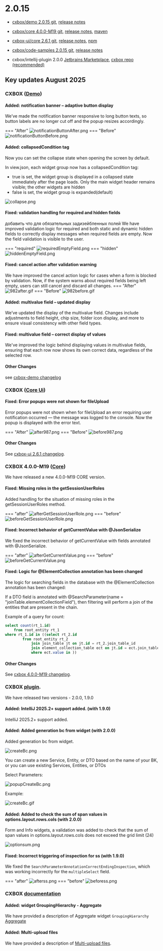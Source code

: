 # 2.0.15

* [cxbox/demo 2.0.15 git](https://github.com/CX-Box/cxbox-demo/tree/v.2.0.15), [release notes](https://github.com/CX-Box/cxbox-demo/releases/tag/v.2.0.15)

* [cxbox/core 4.0.0-M19 git](https://github.com/CX-Box/cxbox/tree/cxbox-4.0.0-M19), [release notes](https://github.com/CX-Box/cxbox/releases/tag/cxbox-4.0.0-M19), [maven](https://central.sonatype.com/artifact/org.cxbox/cxbox-starter-parent/4.0.0-M19)

* [cxbox-ui/core 2.6.1 git](https://github.com/CX-Box/cxbox-ui/tree/2.6.1), [release notes](https://github.com/CX-Box/cxbox-ui/releases/tag/2.6.1), [npm](https://www.npmjs.com/package/@cxbox-ui/core/v/2.6.1)

* [cxbox/code-samples 2.0.15 git](https://github.com/CX-Box/cxbox-code-samples/tree/v.2.0.15), [release notes](https://github.com/CX-Box/cxbox-code-samples/releases/tag/v.2.0.15)  

* cxbox/intellij-plugin 2.0.0 [Jetbrains Marketplace](https://plugins.jetbrains.com/plugin/19523-platform-tools#), [cxbox repo (recommended)](https://doc.cxbox.org/new/version2014/#added-intellij-20251-support)


## **Key updates August 2025**

### CXBOX ([Demo](http://demo.cxbox.org))  

#### Added: notification banner – adaptive button display
We’ve made the notification banner responsive to long button texts, so button labels are no longer cut off and the popup resizes accordingly.

=== "After"
    ![notificationButtonAfter.png](v2/0/15/notificationButtonAfter.png)
=== "Before"
    ![notificationButtonBefore.png](v2/0/15/notificationButtonBefore.png)

#### Added:  collapsedCondition tag
Now you can set the collapse state when opening the screen by default.

In view.json, each widget group now has a collapsedCondition tag:

* true is set, the widget group is displayed in a collapsed state immediately after the page loads. Only the main widget header remains visible; the other widgets are hidden
* false is set, the widget group is expanded(default)

![collapse.png](v2/0/15/collapse.png)

#### Fixed: validation handling for required and hidden fields
добавить что для обязательных задизейбленных полей
We have improved validation logic for required and both static and dynamic hidden fields to correctly display messages when required fields are empty. Now the field validation is visible to the user.

=== "required"
    ![requiredEmptyField.png](v2/0/15/requiredEmptyField.png)
=== "hidden"
    ![hiddenEmptyField.png](v2/0/15/hiddenEmptyField.png)

#### Fixed: cancel action after validation warning
We have improved the cancel action logic for cases when a form is blocked by validation. Now, if the system warns about required fields being left empty, users can still cancel and discard all changes.
=== "After"
    ![982after.gif](v2/0/15/982after.gif)
=== "Before"
    ![982before.gif](v2/0/15/982before.gif) 

#### Added: multivalue field – updated display
We’ve updated the display of the multivalue field. Changes include adjustments to field height, chip size, folder icon display, and more to ensure visual consistency with other field types.

#### Fixed: multivalue field – correct display of values
We've improved the logic behind displaying values in multivalue fields, ensuring that each row now shows its own correct data, regardless of the selected row.

#### Other Changes
see [cxbox-demo changelog](https://github.com/CX-Box/cxbox-demo/releases/tag/v.2.0.15)

### CXBOX ([Core Ui](https://github.com/CX-Box/cxbox-ui/releases/tag/2.6.1))

#### Fixed: Error popups were not shown for fileUpload
Error popups were not shown when for fileUpload an error requiring user notification occurred — the message was logged to the console.
Now the popup is displayed with the error text.

=== "After"
    ![after987.png](v2/0/15/after987.png)
=== "Before"
    ![before987.png](v2/0/15/before987.png)

#### Other Changes
See [cxbox-ui 2.6.1 changelog](https://github.com/CX-Box/cxbox-ui/releases/tag/2.6.1).


### CXBOX 4.0.0-M19 ([Core](https://github.com/CX-Box/cxbox/tree/cxbox-4.0.0-M19))

We have released a new 4.0.0-M19 CORE version.
#### Fixed: Missing roles in the getSessionUserRoles
Added handling for the situation of missing roles in the getSessionUserRoles method.

=== "after"
    ![afterGetSessionUserRole.png](v2/0/15/afterGetSessionUserRole.png)
=== "before"
    ![beforeGetSessionUserRole.png](v2/0/15/beforeGetSessionUserRole.png)

#### Fixed: Incorrect behavior of getCurrentValue with @JsonSerialize
We fixed the incorrect behavior of getCurrentValue with fields annotated with @JsonSerialize.

=== "after"
    ![afterGetCurrentValue.png](v2/0/15/afterGetCurrentValue.png)
=== "before"
    ![beforeGetCurrentValue.png](v2/0/15/beforeGetCurrentValue.png)

#### Fixed: Logic for @ElementCollection annotation has been changed
The logic for searching fields in the database with the @ElementCollection annotation has been changed:

If a DTO field is annotated with @SearchParameter(name = "joinTable.elementCollectionField"), then filtering will perform a join of the entities that are present in the chain.

Example of a query for count:
```sql
select count(rt_1.id)
    from root_entity rt_1
where rt_1.id in ((select rt_2.id
        from root_entity rt_2
            join join_table jt on jt.id = rt_2.join_table_id
            join element_collection_table ect on jt.id = ect.join_table_id
            where ect.value in ))
```
#### Other Changes
See [cxbox 4.0.0-M19 changelog](https://github.com/CX-Box/cxbox/releases/tag/cxbox-4.0.0-M19).


### CXBOX [plugin](https://plugins.jetbrains.com/plugin/19523-platform-tools).

We have released two versions - 2.0.0, 1.9.0

#### Added: IntelliJ 2025.2+ support added. (with 1.9.0)
IntelliJ 2025.2+ support added.

#### Added: Added generation bc from widget (with 2.0.0)
Added generation bc from widget.

![createBc.png](v2/0/15/createBc.png)

You can create a new Service, Entity, or DTO based on the name of your BK, or you can use existing Services, Entities, or DTOs

Select Parameters:

![popupCreateBc.png](v2/0/15/popupCreateBc.png)

Example:

![createBc.gif](v2/0/15/createBc.gif)

#### Added: Added to check the sum of span values in options.layout.rows.cols  (with 2.0.0)
Form and Info widgets, a validation was added to check that the sum of span values in options.layout.rows.cols does not exceed the grid limit (24)

![optionsum.png](v2/0/15/optionsum.png)

#### Fixed: Incorrect triggering of inspection for ss (with 1.9.0)
We fixed the `SearchParameterAnnotationCorrectEndingInspection`, which was working incorrectly for the `multipleSelect` field.

=== "after"
    ![afterss.png](v2/0/15/afterss.png)
=== "before"
    ![beforess.png](v2/0/15/beforess.png)

### CXBOX [documentation](https://doc.cxbox.org/)  

#### Added: widget GroupingHierarchy - Aggregate
We have provided a description of Aggregate widget `GroupingHierarchy` [Aggregate](https://doc.cxbox.org/widget/type/groupinghierarchy/groupinghierarchy/#data-aggregation)   

#### Added: Multi-upload files
We have provided a description of [Multi-upload files](https://doc.cxbox.org/widget/type/property/bullupload/bulkupload/).

